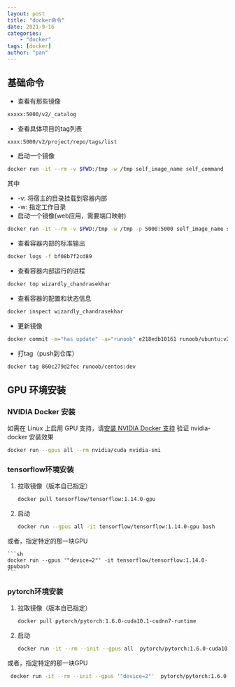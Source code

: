 ```yaml
---
layout: post
title: "docker命令"
date: 2021-9-16
categories: 
    - "docker"
tags: [docker]
author: "pan"
---
```



## 基础命令

+ 查看有那些镜像

```sh
xxxxx:5000/v2/_catalog
```

+ 查看具体项目的tag列表

```sh
xxxx:5000/v2/project/repo/tags/list
```

+ 启动一个镜像

```sh
docker run -it --rm -v $PWD:/tmp -w /tmp self_image_name self_command
```

其中

+ -v: 将宿主的目录挂载到容器内部
+ -w: 指定工作目录
+ 启动一个镜像(web应用，需要端口映射)

```sh
docker run -it --rm -v $PWD:/tmp -w /tmp -p 5000:5000 self_image_name self_command
```

+ 查看容器内部的标准输出

```sh
docker logs -f bf08b7f2cd89
```

+ 查看容器内部运行的进程

```sh
docker top wizardly_chandrasekhar
```

+ 查看容器的配置和状态信息

```sh
docker inspect wizardly_chandrasekhar
```

+ 更新镜像

```sh
docker commit -m="has update" -a="runoob" e218edb10161 runoob/ubuntu:v2
```

+ 打tag（push到仓库）

```sh
docker tag 860c279d2fec runoob/centos:dev
```

## GPU 环境安装

### NVIDIA Docker 安装

 如需在 Linux 上启用 GPU 支持，请[安装 NVIDIA Docker 支持](https://github.com/NVIDIA/nvidia-docker)
验证 nvidia-docker 安装效果

```sh
docker run --gpus all --rm nvidia/cuda nvidia-smi

```

### tensorflow环境安装

1. 拉取镜像（版本自已指定）

    ```sh
    docker pull tensorflow/tensorflow:1.14.0-gpu
    ```

2. 启动

    ```sh
    docker run --gpus all -it tensorflow/tensorflow:1.14.0-gpu bash
    ```

或者，指定特定的那一块GPU

    ```sh
    docker run --gpus '"device=2"' -it tensorflow/tensorflow:1.14.0-gpubash
    ```

### pytorch环境安装

1. 拉取镜像（版本自已指定）

    ```sh
    docker pull pytorch/pytorch:1.6.0-cuda10.1-cudnn7-runtime
    ```

2. 启动

    ```sh
    docker run -it --rm --init --gpus all  pytorch/pytorch:1.6.0-cuda10.1-cudnn7-runtime bash
    ```

或者，指定特定的那一块GPU

```sh
 docker run -it --rm --init --gpus '"device=2"'  pytorch/pytorch:1.6.0-cuda10.1-cudnn7-runtime bash
```
